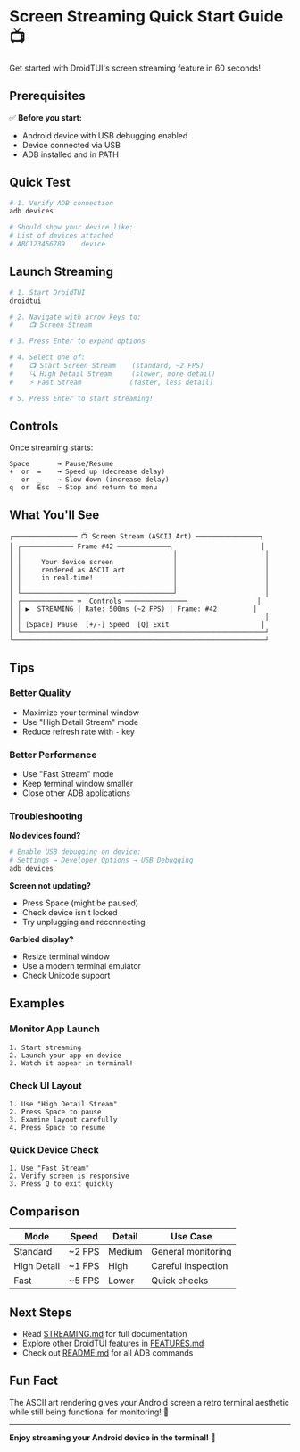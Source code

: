 # Screen Streaming Quick Start Guide 📺

Get started with DroidTUI's screen streaming feature in 60 seconds!

## Prerequisites

✅ **Before you start:**
- Android device with USB debugging enabled
- Device connected via USB
- ADB installed and in PATH

## Quick Test

```bash
# 1. Verify ADB connection
adb devices

# Should show your device like:
# List of devices attached
# ABC123456789    device
```

## Launch Streaming

```bash
# 1. Start DroidTUI
droidtui

# 2. Navigate with arrow keys to:
#    📺 Screen Stream

# 3. Press Enter to expand options

# 4. Select one of:
#    📺 Start Screen Stream    (standard, ~2 FPS)
#    🔍 High Detail Stream     (slower, more detail)
#    ⚡ Fast Stream            (faster, less detail)

# 5. Press Enter to start streaming!
```

## Controls

Once streaming starts:

```
Space       → Pause/Resume
+  or  =    → Speed up (decrease delay)
-  or  _    → Slow down (increase delay)
q  or  Esc  → Stop and return to menu
```

## What You'll See

```
┌──────────────── 📺 Screen Stream (ASCII Art) ────────────────┐
│ ┌───────────── Frame #42 ─────────────┐                      │
│ │                                      │                      │
│ │     Your device screen               │                      │
│ │     rendered as ASCII art            │                      │
│ │     in real-time!                    │                      │
│ │                                      │                      │
│ └──────────────────────────────────────┘                      │
│ ┌───────────── ⌨️  Controls ───────────────┐                 │
│ │ ▶️  STREAMING | Rate: 500ms (~2 FPS) | Frame: #42         │
│ │                                                             │
│ │ [Space] Pause  [+/-] Speed  [Q] Exit                       │
│ └─────────────────────────────────────────────────────────────┘
└───────────────────────────────────────────────────────────────┘
```

## Tips

### Better Quality
- Maximize your terminal window
- Use "High Detail Stream" mode
- Reduce refresh rate with `-` key

### Better Performance
- Use "Fast Stream" mode
- Keep terminal window smaller
- Close other ADB applications

### Troubleshooting

**No devices found?**
```bash
# Enable USB debugging on device:
# Settings → Developer Options → USB Debugging
adb devices
```

**Screen not updating?**
- Press Space (might be paused)
- Check device isn't locked
- Try unplugging and reconnecting

**Garbled display?**
- Resize terminal window
- Use a modern terminal emulator
- Check Unicode support

## Examples

### Monitor App Launch
```
1. Start streaming
2. Launch your app on device
3. Watch it appear in terminal!
```

### Check UI Layout
```
1. Use "High Detail Stream"
2. Press Space to pause
3. Examine layout carefully
4. Press Space to resume
```

### Quick Device Check
```
1. Use "Fast Stream"
2. Verify screen is responsive
3. Press Q to exit quickly
```

## Comparison

| Mode | Speed | Detail | Use Case |
|------|-------|--------|----------|
| Standard | ~2 FPS | Medium | General monitoring |
| High Detail | ~1 FPS | High | Careful inspection |
| Fast | ~5 FPS | Lower | Quick checks |

## Next Steps

- Read [STREAMING.md](STREAMING.md) for full documentation
- Explore other DroidTUI features in [FEATURES.md](FEATURES.md)
- Check out [README.md](README.md) for all ADB commands

## Fun Fact

The ASCII art rendering gives your Android screen a retro terminal aesthetic while still being functional for monitoring! 🎨

---

**Enjoy streaming your Android device in the terminal! 🚀**